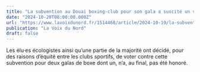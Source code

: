 ```yaml
---
title: "La subvention au Douai boxing-club pour son gala a suscité un vif débat au conseil municipal"
date: "2024-10-20T08:00:00.000Z"
url: "https://www.lavoixdunord.fr/1514468/article/2024-10-19/la-subvention-au-douai-boxing-club-pour-son-gala-suscite-un-vif-debat-au-conseil"
publication: "La Voix du Nord"
draft: false
---
```


Les élu·es écologistes ainsi qu’une partie de la majorité ont décidé, pour des raisons d’équité entre les clubs sportifs, de voter contre cette subvention pour deux galas de boxe dont un, n’a, au final, pas été honoré.
